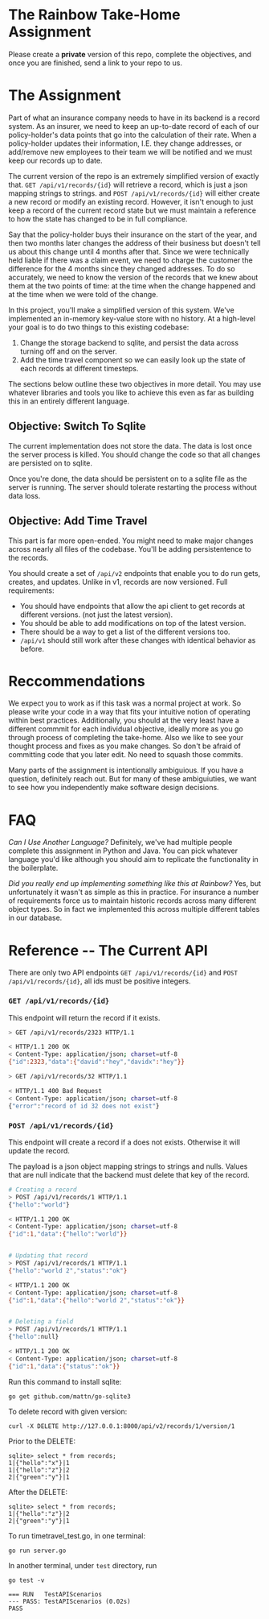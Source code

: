# The Rainbow Take-Home Assignment

Please create a __private__ version of this repo, complete the objectives, and once you
are finished, send a link to your repo to us.

# The Assignment

Part of what an insurance company needs to have in its backend is a 
record system. As an insurer, we need to keep an up-to-date record of each of our policy-holder's
data points that go into the calculation of their rate. When a policy-holder updates
their information, I.E. they change addresses, or add/remove new employees to their team
we will be notified and we must keep our records up to date.

The current version of the repo is an extremely simplified version of exactly that. `GET /api/v1/records/{id}`
will retrieve a record, which is just a json mapping strings to strings. and `POST /api/v1/records/{id}`
will either create a new record or modify an existing record. However, it isn't enough to
just keep a record of the current record state but we must maintain a reference to how the state
has changed to be in full compliance.

Say that the policy-holder buys their insurance on the start of the year, and then two months later
changes the address of their business but doesn't tell us about this change until 4 months after that.
Since we were technically held liable if there was a claim event, we need to charge the customer the
difference for the 4 months since they changed addresses. To do so accurately, we need to know the
version of the records that we knew about them at the two points of time: at the time when the change happened
and at the time when we were told of the change.

In this project, you'll make a simplified version of this system. We've implemented an in-memory key-value store with no history. 
At a high-level your goal is to do two things to this existing codebase:

1. Change the storage backend to sqlite, and persist the data across turning off and on the server.
2. Add the time travel component so we can easily look up the state of each records at different timesteps.

The sections below outline these two objectives in more detail. You may use whatever libraries and tools
you like to achieve this even as far as building this in an entirely different language.

## Objective: Switch To Sqlite

The current implementation does not store the data. The data is lost once the server 
process is killed. You should change the code so that all changes are persisted on 
to sqlite.

Once you're done, the data should be persistent on to a sqlite file as the server 
is running. The server should tolerate restarting the process without data loss.

## Objective: Add Time Travel
This part is far more open-ended. You might need to make major changes across nearly
all files of the codebase. You'll be adding persistentence to the records. 

You should create a set of `/api/v2` endpoints that enable you to do run gets, creates, and updates. 
Unlike in v1, records are now versioned. Full requirements: 

- You should have endpoints that allow the api client to get records at different versions. (not just 
the latest version). 
- You should be able to add modifications on top of the latest version. 
- There should be a way to get a list of the different versions too.
- `/api/v1` should still work after these changes with identical behavior as before.

# Reccommendations

We expect you to work as if this task was a normal project at work. So please write
your code in a way that fits your intuitive notion of operating within best practices.
Additionally, you should at the very least have a different commmit for each individual objective, 
ideally more as you go through process of completing the take-home. Also we like
to see your thought process and fixes as you make changes. So don't be afraid of
committing code that you later edit. No need to squash those commits.

Many parts of the assignment is intentionally ambiguious. If you have a question, definitely
reach out. But for many of these ambiguiuties, we want to see how you independently make
software design decisions.

# FAQ
_Can I Use Another Language?_
Definitely, we've had multiple people complete this assignment in Python and Java. You can pick whatever
language you'd like although you should aim to replicate the functionality in the boilerplate. 

_Did you really end up implementing something like this at Rainbow?_
Yes, but unfortunately it wasn't as simple as this in practice. For insurance a number of requirements force us 
to maintain historic records across many different object types. So in fact we implemented this across multiple different 
tables in our database. 


# Reference -- The Current API

There are only two API endpoints `GET /api/v1/records/{id}` and `POST /api/v1/records/{id}`, all ids must be positive integers.

### `GET /api/v1/records/{id}`

This endpoint will return the record if it exists.

```bash
> GET /api/v1/records/2323 HTTP/1.1

< HTTP/1.1 200 OK
< Content-Type: application/json; charset=utf-8
{"id":2323,"data":{"david":"hey","davidx":"hey"}}
```

```bash
> GET /api/v1/records/32 HTTP/1.1

< HTTP/1.1 400 Bad Request
< Content-Type: application/json; charset=utf-8
{"error":"record of id 32 does not exist"}
```

### `POST /api/v1/records/{id}`

This endpoint will create a record if a does not exists.
Otherwise it will update the record.

The payload is a json object mapping strings to strings
and nulls. Values that are null indicate that the
backend must delete that key of the record.

```bash
# Creating a record
> POST /api/v1/records/1 HTTP/1.1
{"hello":"world"}

< HTTP/1.1 200 OK
< Content-Type: application/json; charset=utf-8
{"id":1,"data":{"hello":"world"}}


# Updating that record
> POST /api/v1/records/1 HTTP/1.1
{"hello":"world 2","status":"ok"}

< HTTP/1.1 200 OK
< Content-Type: application/json; charset=utf-8
{"id":1,"data":{"hello":"world 2","status":"ok"}}


# Deleting a field
> POST /api/v1/records/1 HTTP/1.1
{"hello":null}

< HTTP/1.1 200 OK
< Content-Type: application/json; charset=utf-8
{"id":1,"data":{"status":"ok"}}
```

Run this command to install sqlite:
```
go get github.com/mattn/go-sqlite3
```

To delete record with given version:
```
curl -X DELETE http://127.0.0.1:8000/api/v2/records/1/version/1
```

Prior to the DELETE:

```
sqlite> select * from records;
1|{"hello":"x"}|1
1|{"hello":"z"}|2
2|{"green":"y"}|1
```

After the DELETE:

```
sqlite> select * from records;
1|{"hello":"z"}|2
2|{"green":"y"}|1
```

To run timetravel_test.go, in one terminal:

```
go run server.go
```

In another terminal, under `test` directory, run

```
go test -v

=== RUN   TestAPIScenarios
--- PASS: TestAPIScenarios (0.02s)
PASS
```

